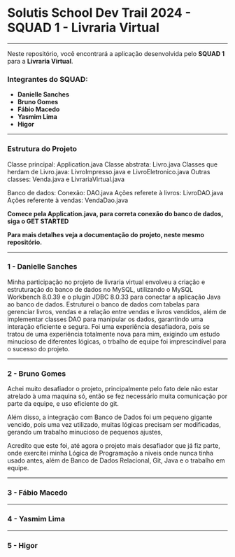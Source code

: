 # Solutis School Dev Trail 2024 - SQUAD 1 - Livraria Virtual

---

Neste repositório, você encontrará a aplicação desenvolvida pelo **SQUAD 1** para a **Livraria Virtual**.

### Integrantes do SQUAD:

- **Danielle Sanches**
- **Bruno Gomes**
- **Fábio Macedo**
- **Yasmim Lima**
- **Higor**

---

### Estrutura do Projeto

Classe principal: Application.java
Classe abstrata: Livro.java
Classes que herdam de Livro.java: LivroImpresso.java e LivroEletronico.java
Outras classes: Venda.java e LivrariaVirtual.java

Banco de dados:
Conexão: DAO.java
Ações referete à livros: LivroDAO.java
Ações referente à vendas: VendaDao.java

**Comece pela Application.java, para correta conexão do banco de dados, siga o GET STARTED**

**Para mais detalhes veja a documentação do projeto, neste mesmo repositório.**

---

### 1 - Danielle Sanches

Minha participação no projeto de livraria virtual envolveu a criação e estruturação do banco de dados no MySQL, utilizando o MySQL Workbench 8.0.39 e o plugin JDBC 8.0.33 para conectar a aplicação Java ao banco de dados. Estruturei o banco de dados com tabelas para gerenciar livros, vendas e a relação entre vendas e livros vendidos, além de implementar classes DAO para manipular os dados, garantindo uma interação eficiente e segura. Foi uma experiência desafiadora, pois se tratou de uma experiência totalmente nova para mim, exigindo um estudo minucioso de diferentes lógicas, o trbalho de equipe foi imprescindível para o sucesso do projeto.

---

### 2 - Bruno Gomes

Achei muito desafiador o projeto, principalmente pelo fato dele não estar atrelado à uma maquina só, então
se fez necessário muita comunicação por parte da equipe, e uso eficiente do git. 

Além disso, a integração com Banco de Dados foi um pequeno gigante vencido, pois uma vez utilizado, muitas lógicas 
precisam ser modificadas, gerando um trabalho minucioso de pequenos ajustes,

Acredito que este foi, até agora o projeto mais desafiador que já fiz parte, onde exercitei minha Lógica de Programação
a niveis onde nunca tinha usado antes, além de Banco de Dados Relacional, Git, Java e o trabalho em equipe.

---

### 3 - Fábio Macedo



---

### 4 - Yasmim Lima



---

### 5 - Higor



